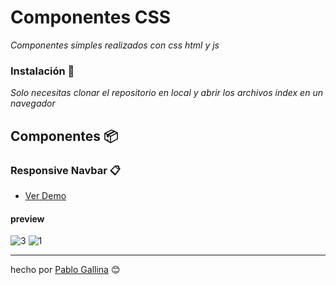 # Componentes CSS

_Componentes simples realizados con css html y js_

### Instalación 🔧

_Solo necesitas clonar el repositorio en local y abrir los archivos index en un navegador_

## Componentes 📦
### Responsive Navbar 📋

* [Ver Demo](https://codepen.io/pablo-gallina/pen/QWqdyMG)
#### preview
![3](https://user-images.githubusercontent.com/75453133/146071821-16e268b2-e6f2-4613-9ebe-0855707e0a35.PNG)
![1](https://user-images.githubusercontent.com/75453133/146071822-b2388285-6b6a-4b61-96bb-f092a9fee9fb.PNG)

---
hecho por [Pablo Gallina](https://github.com/Pablo-Gallina) 😊
